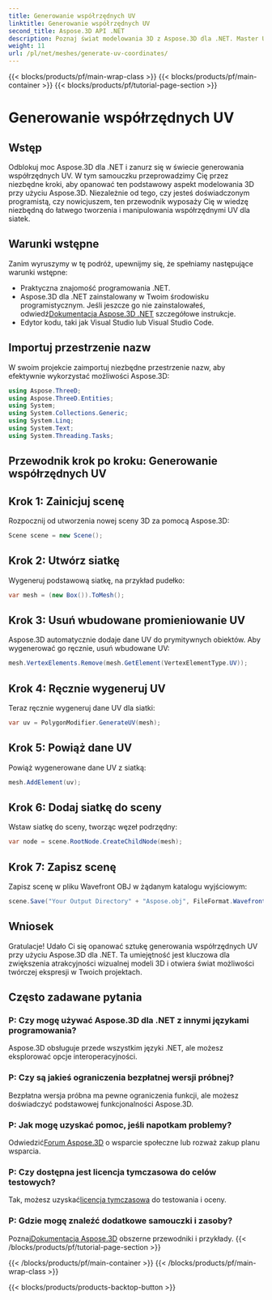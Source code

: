 ```yaml
---
title: Generowanie współrzędnych UV
linktitle: Generowanie współrzędnych UV
second_title: Aspose.3D API .NET
description: Poznaj świat modelowania 3D z Aspose.3D dla .NET. Master UV koordynuje generowanie bez wysiłku. Podnieś poziom swoich projektów już teraz!
weight: 11
url: /pl/net/meshes/generate-uv-coordinates/
---
```


{{< blocks/products/pf/main-wrap-class >}}
{{< blocks/products/pf/main-container >}}
{{< blocks/products/pf/tutorial-page-section >}}

# Generowanie współrzędnych UV

## Wstęp
Odblokuj moc Aspose.3D dla .NET i zanurz się w świecie generowania współrzędnych UV. W tym samouczku przeprowadzimy Cię przez niezbędne kroki, aby opanować ten podstawowy aspekt modelowania 3D przy użyciu Aspose.3D. Niezależnie od tego, czy jesteś doświadczonym programistą, czy nowicjuszem, ten przewodnik wyposaży Cię w wiedzę niezbędną do łatwego tworzenia i manipulowania współrzędnymi UV dla siatek.
## Warunki wstępne
Zanim wyruszymy w tę podróż, upewnijmy się, że spełniamy następujące warunki wstępne:
- Praktyczna znajomość programowania .NET.
-  Aspose.3D dla .NET zainstalowany w Twoim środowisku programistycznym. Jeśli jeszcze go nie zainstalowałeś, odwiedź[Dokumentacja Aspose.3D .NET](https://reference.aspose.com/3d/net/) szczegółowe instrukcje.
- Edytor kodu, taki jak Visual Studio lub Visual Studio Code.
## Importuj przestrzenie nazw
W swoim projekcie zaimportuj niezbędne przestrzenie nazw, aby efektywnie wykorzystać możliwości Aspose.3D:
```csharp
using Aspose.ThreeD;
using Aspose.ThreeD.Entities;
using System;
using System.Collections.Generic;
using System.Linq;
using System.Text;
using System.Threading.Tasks;
```
## Przewodnik krok po kroku: Generowanie współrzędnych UV
## Krok 1: Zainicjuj scenę
Rozpocznij od utworzenia nowej sceny 3D za pomocą Aspose.3D:
```csharp
Scene scene = new Scene();
```
## Krok 2: Utwórz siatkę
Wygeneruj podstawową siatkę, na przykład pudełko:
```csharp
var mesh = (new Box()).ToMesh();
```
## Krok 3: Usuń wbudowane promieniowanie UV
Aspose.3D automatycznie dodaje dane UV do prymitywnych obiektów. Aby wygenerować go ręcznie, usuń wbudowane UV:
```csharp
mesh.VertexElements.Remove(mesh.GetElement(VertexElementType.UV));
```
## Krok 4: Ręcznie wygeneruj UV
Teraz ręcznie wygeneruj dane UV dla siatki:
```csharp
var uv = PolygonModifier.GenerateUV(mesh);
```
## Krok 5: Powiąż dane UV
Powiąż wygenerowane dane UV z siatką:
```csharp
mesh.AddElement(uv);
```
## Krok 6: Dodaj siatkę do sceny
Wstaw siatkę do sceny, tworząc węzeł podrzędny:
```csharp
var node = scene.RootNode.CreateChildNode(mesh);
```
## Krok 7: Zapisz scenę
Zapisz scenę w pliku Wavefront OBJ w żądanym katalogu wyjściowym:
```csharp
scene.Save("Your Output Directory" + "Aspose.obj", FileFormat.WavefrontOBJ);
```
## Wniosek
Gratulacje! Udało Ci się opanować sztukę generowania współrzędnych UV przy użyciu Aspose.3D dla .NET. Ta umiejętność jest kluczowa dla zwiększenia atrakcyjności wizualnej modeli 3D i otwiera świat możliwości twórczej ekspresji w Twoich projektach.
## Często zadawane pytania
### P: Czy mogę używać Aspose.3D dla .NET z innymi językami programowania?
Aspose.3D obsługuje przede wszystkim języki .NET, ale możesz eksplorować opcje interoperacyjności.
### P: Czy są jakieś ograniczenia bezpłatnej wersji próbnej?
Bezpłatna wersja próbna ma pewne ograniczenia funkcji, ale możesz doświadczyć podstawowej funkcjonalności Aspose.3D.
### P: Jak mogę uzyskać pomoc, jeśli napotkam problemy?
 Odwiedzić[Forum Aspose.3D](https://forum.aspose.com/c/3d/18) o wsparcie społeczne lub rozważ zakup planu wsparcia.
### P: Czy dostępna jest licencja tymczasowa do celów testowych?
 Tak, możesz uzyskać[licencja tymczasowa](https://purchase.aspose.com/temporary-license/) do testowania i oceny.
### P: Gdzie mogę znaleźć dodatkowe samouczki i zasoby?
 Poznaj[Dokumentacja Aspose.3D](https://reference.aspose.com/3d/net/) obszerne przewodniki i przykłady.
{{< /blocks/products/pf/tutorial-page-section >}}

{{< /blocks/products/pf/main-container >}}
{{< /blocks/products/pf/main-wrap-class >}}

{{< blocks/products/products-backtop-button >}}
